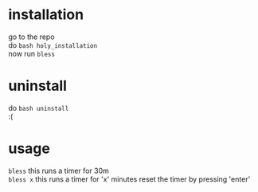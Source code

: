 # installation
go to the repo  
do `bash holy_installation`  
now run `bless`

# uninstall
do `bash uninstall`  
:(

# usage
`bless`    this runs a timer for 30m  
`bless x`  this runs a timer for 'x' minutes
reset the timer by pressing 'enter'
